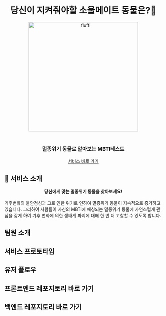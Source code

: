 <h1 align="center">당신이 지켜줘야할 소울메이트 동물은?🦆</h1>

<div align="center">
  <img src="https://github.com/numble-mbti/.github/assets/96231175/2201fe52-7e27-43f2-bbd0-c95713961abc" alt="fluffi" style="width: 350px; margin-bottom: 20px" />
  <h3>멸종위기 동물로 알아보는 MBTI테스트</h3>
  <a href="https://animal-mbti-test.vercel.app/">서비스 바로 가기</a>
</div>

## 📑 서비스 소개
<div align="center">
<b>당신에게 맞는 멸종위기 동물을 찾아보세요!</b>
</div>
<br>
기후변화의 불안정성과 그로 인한 위기로 인하여 멸종위기 동물이 지속적으로 증가하고 있습니다. 그리하여 사람들이 자신의 MBTI에 매칭되는 멸종위기 동물에 자연스럽게 관심을 갖게 하여 기후 변화에 의한 생태계 파괴에 대해 한 번 더 고찰할 수 있도록 합니다. 

## 팀원 소개

## 서비스 프로토타입 

## 유저 플로우 

## 프론트엔드 레포지토리 바로 가기 

## 백엔드 레포지토리 바로 가기 
